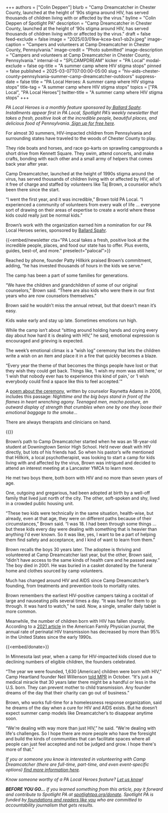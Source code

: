 +++
authors = ["Colin Deppen"]
blurb = "Camp Dreamcatcher in Chester County, launched at the height of ‘90s stigma around HIV, has served thousands of children living with or affected by the virus."
byline = "Colin Deppen of Spotlight PA"
description = "Camp Dreamcatcher in Chester County, launched at the height of ‘90s stigma around HIV, has served thousands of children living with or affected by the virus."
draft = false
feed-exclude = false
image = "2025/03/01kw-kcea-bxs1-sb2v.jpeg"
image-caption = "Campers and volunteers at Camp Dreamcatcher in Chester County, Pennsylvania."
image-credit = "Photo submitted"
image-description = "Campers and volunteers at Camp Dreamcatcher in Chester County, Pennsylvania."
internal-id = "SPLCAMPDREAM"
kicker = "PA Local"
modal-exclude = false
og-title = "A summer camp where HIV stigma stops"
pinned = false
published = 2025-03-07T07:00:00-05:00
slug = "hiv-aids-chester-county-pennsylvania-summer-camp-dreamcatcher-outdoors"
suppress-date = false
title = "PA Local Heroes: A summer camp where HIV stigma stops"
title-tag = "A summer camp where HIV stigma stops"
topics = ["PA Local", "PA Local Heroes"]
twitter-title = "A summer camp where HIV stigma stops"
+++

<em>PA Local Heroes is a monthly feature sponsored by</em><a href="https://www.ballardspahr.com/?utm_source=ActiveCampaign&amp;utm_medium=email&amp;utm_content=Farm%20animals%20%20second-chance%20sanctuary&amp;utm_campaign=PA%20Local%2011%2008%2024"><em> Ballard Spahr</em></a><em>. Installments appear first in PA Local, Spotlight PA’s weekly newsletter that takes a fresh, positive look at the incredible people, beautiful places, and delicious food of Pennsylvania.</em><a href="https://www.spotlightpa.org/newsletters/"><em> Sign up for free here</em></a><em>.</em>

For almost 30 summers, HIV-impacted children from Pennsylvania and surrounding states have traveled to the woods of Chester County to play.

They ride boats and horses, and race go-karts on sprawling campgrounds a short drive from Kennett Square. They swim, attend concerts, and make crafts, bonding with each other and a small army of helpers that comes back year after year.

Camp Dreamcatcher, launched at the height of 1990s stigma around the virus, has served thousands of children living with or affected by HIV, all of it free of charge and staffed by volunteers like Taj Brown, a counselor who’s been there since the start.

“I went the first year, and it was incredible,” Brown told PA Local. “I experienced a community of volunteers from every walk of life … everyone sort of drawing on their areas of expertise to create a world where these kids could really just be normal kids.”

Brown’s work with the organization earned him a nomination for our PA Local Heroes series, sponsored by <a href="https://spotlightpa.bluelena.io/lt.php?x=3DZy~GE6InKcEpR7zN26hRKgAXMgut9wjug0YnnGJnSb65V--Uy.zeJy242ijdI~jNY4XXHI">Ballard Spahr</a>.

{{<embed/newsletter cta="PA Local takes a fresh, positive look at the incredible people, places, and food our state has to offer. Plus events, guides, best-of, and more." preselect="palocal">}}

Reached by phone, founder Patty Hillkirk praised Brown’s commitment, adding, “he has invested thousands of hours in the kids we serve.”

The camp has been a part of some families for generations.

“We have the children and grandchildren of some of our original counselors,” Brown said. “There are also kids who were there in our first years who are now counselors themselves.”

Brown said he wouldn’t miss the annual retreat, but that doesn’t mean it’s easy.

Kids wake early and stay up late. Sometimes emotions run high.

While the camp isn’t about “sitting around holding hands and crying every day about how hard it is dealing with HIV,” he said, emotional expression is encouraged and grieving is expected.

The week’s emotional climax is a “wish log” ceremony that lets the children write a wish on an item and place it in a fire that quickly becomes a blaze.

“Every year the theme of that becomes the things people have lost or that they wish they could get back. Things like, ‘I wish my mom was still here,’ or ‘I wish that nobody ever has to experience this kind of pain,’ or ‘I wish everybody could find a space like this to feel accepted.’”

A <a href="https://acrobat.adobe.com/id/urn:aaid:sc:VA6C2:74d971f1-5748-4ca9-a077-794ee90cbd16">poem about the ceremony</a>, written by counselor Raynetta Adams in 2006, includes this passage: <em>Nighttime and the big boys stand in front of the flames in heart wrenching agony. Teenaged men, macho posture, an outward display of strength that crumbles when one by one they loose their emotional baggage to the smoke…</em>

There are always therapists and clinicians on hand.

{{<picture src="2025/03/01kw-kd8h-xap8-htqq.jpeg" description="From left: Camp Dreamcatcher founder Patty Hillkirk, Kennett Square Mayor Matt Fetick, and Taj Brown. Fetick was delivering sleeping bags for campers." caption="From left: Camp Dreamcatcher founder Patty Hillkirk, Kennett Square Mayor Matt Fetick, and Taj Brown. Fetick was delivering sleeping bags for campers." credit="Photo submitted">}}

Brown’s path to Camp Dreamcatcher started when he was an 18-year-old student at Downingtown Senior High School. He’d never dealt with HIV directly, but lots of his friends had. So when his pastor’s wife mentioned that Hillkirk, a local psychotherapist, was looking to start a camp for kids living with and affected by the virus, Brown was intrigued and decided to attend an interest meeting at a Lancaster YMCA to learn more.

He met two boys there, both born with HIV and no more than seven years of age.

One, outgoing and gregarious, had been adopted at birth by a well-off family that lived just north of the city. The other, soft-spoken and shy, lived in a crowded public housing unit.

“These two kids were technically in the same situation, health-wise, but already, even at that age, they were on different paths because of their circumstances,” Brown said. “I was 18. I had been through some things … but these kids every day were dealing with something that is heavier than anything I&#39;d ever known. So it was like, yes, I want to be a part of helping them find safety and acceptance, and I kind of want to learn from them.”

Brown recalls the boys 30 years later. The adoptee is thriving and volunteered at Camp Dreamcatcher last year, but the other, Brown said, “didn&#39;t have access to the same kinds of health care and he passed away.” The boy died in 2001. He was buried in a casket donated by the funeral home and clothes sourced by camp volunteers.

Much has changed around HIV and AIDS since Camp Dreamcatcher’s founding, from treatments and prevention tools to mortality rates.

Brown remembers the earliest HIV-positive campers taking a cocktail of large and nauseating pills several times a day. “It was hard for them to go through. It was hard to watch,” he said. Now, a single, smaller daily tablet is more common.

Meanwhile, the number of children born with HIV has fallen sharply. According to a <a href="https://www.aafp.org/pubs/afp/issues/2021/0700/p58.html#afp20210701p58-b2">2021 article</a> in the American Family Physician journal, the annual rate of perinatal HIV transmission has decreased by more than 95% in the United States since the early 1990s.

{{<embed/donate>}}

In Minnesota last year, when a camp for HIV-impacted kids closed due to declining numbers of eligible children, the founders celebrated.

“The year we were founded, 1,630 \[American\] children were born with HIV,” Camp Heartland founder Neil Willenson <a href="https://www.mprnews.org/episode/2024/10/31/in-a-sign-of-the-times-minnesota-camp-for-kids-with-hiv-closing">told MPR</a> in October. “It&#39;s just a medical miracle that 30 years later there might be a handful or less in the U.S. born. They can prevent mother to child transmission. Any founder dreams of the day that their charity can go out of business.”

Brown, who works full-time for a homelessness response organization, said he dreams of the day when a cure for HIV and AIDS exists. But he doesn’t expect summer camp models like Dreamcatcher’s to disappear anytime soon.

“We&#39;re dealing with way more than just HIV,” he said. “We&#39;re dealing with life&#39;s challenges. So I hope there are more people who have the foresight and build the kinds of communities that can facilitate spaces where all people can just feel accepted and not be judged and grow. I hope there&#39;s more of that.”

<em>If you or someone you know is interested in volunteering with Camp Dreamcatcher (there are full-time, part-time, and even event-specific options) </em><a href="https://campdreamcatcher.org/get-involved/volunteer/"><em>find more information here</em></a><em>.</em>

<em>Know someone worthy of a PA Local Heroes feature? </em><a href="mailto:newsletters@spotlightpa.org"><em>Let us know</em></a><em>!</em>

<strong><em>BEFORE YOU GO…</em></strong><em> If you learned something from this article, pay it forward and contribute to Spotlight PA at </em><a href="https://www.spotlightpa.org/donate"><em>spotlightpa.org/donate</em></a><em>. Spotlight PA is funded by</em><a href="https://www.spotlightpa.org/support"><em> foundations and readers like you</em></a><em> who are committed to accountability journalism that gets results.</em>

